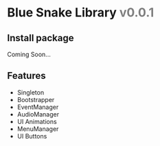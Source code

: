 # Blue Snake Library <span style="color: gray">v0.0.1</span>

## Install package

Coming Soon...

## Features

- Singleton
- Bootstrapper
- EventManager
- AudioManager
- UI Animations
- MenuManager
- UI Buttons